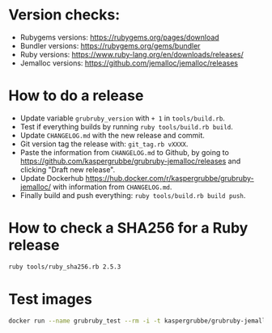 # Version checks:
- Rubygems versions: https://rubygems.org/pages/download
- Bundler versions: https://rubygems.org/gems/bundler
- Ruby versions: https://www.ruby-lang.org/en/downloads/releases/
- Jemalloc versions: https://github.com/jemalloc/jemalloc/releases

# How to do a release
- Update variable `grubruby_version` with `+ 1` in `tools/build.rb`.
- Test if everything builds by running `ruby tools/build.rb build`.
- Update `CHANGELOG.md` with the new release and commit.
- Git version tag the release with: `git_tag.rb vXXXX`.
- Paste the information from `CHANGELOG.md` to Github, by going to https://github.com/kaspergrubbe/grubruby-jemalloc/releases and clicking "Draft new release".
- Update Dockerhub https://hub.docker.com/r/kaspergrubbe/grubruby-jemalloc/ with information from `CHANGELOG.md`.
- Finally build and push everything: `ruby tools/build.rb build push`.

# How to check a SHA256 for a Ruby release

```bash
ruby tools/ruby_sha256.rb 2.5.3
```

# Test images

```bash
docker run --name grubruby_test --rm -i -t kaspergrubbe/grubruby-jemalloc:2.3.7.8002 /bin/bash
```
